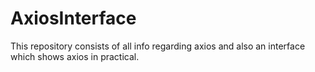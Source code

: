 # AxiosInterface
This repository consists of all info regarding axios and also an interface which shows axios in practical.
